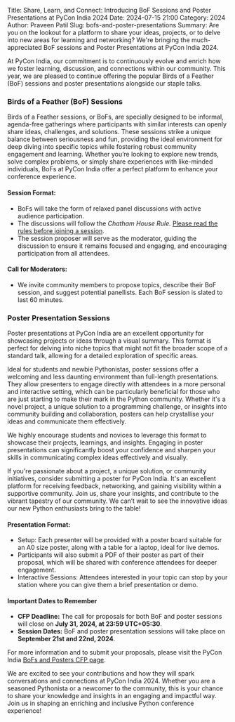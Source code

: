 Title: Share, Learn, and Connect: Introducing BoF Sessions and Poster Presentations at PyCon India 2024
Date: 2024-07-15 21:00
Category: 2024
Author: Praveen Patil
Slug: bofs-and-poster-presentations
Summary: Are you on the lookout for a platform to share your ideas, projects, or to delve into new areas for learning and networking? We're bringing the much-appreciated BoF sessions and Poster Presentations at PyCon India 2024.

At PyCon India, our commitment is to continuously evolve and enrich how we foster learning, discussion, and connections within our community. This year, we are pleased to continue offering the popular Birds of a Feather (BoF) sessions and poster presentations alongside our staple talks.

### Birds of a Feather (BoF) Sessions

Birds of a Feather sessions, or BoFs, are specially designed to be informal, agenda-free gatherings where participants with similar interests can openly share ideas, challenges, and solutions. 
These sessions strike a unique balance between seriousness and fun, providing the ideal environment for deep diving into specific topics while fostering robust community engagement and learning. Whether you’re looking to explore new trends, solve complex problems, or simply share experiences with like-minded individuals, BoFs at PyCon India offer a perfect platform to enhance your conference experience.

#### Session Format:

- BoFs will take the form of relaxed panel discussions with active audience participation.
- The discussions will follow the *Chatham House Rule.* [Please read the rules before joining a session](https://www.chathamhouse.org/about-us/chatham-house-rule).
- The session proposer will serve as the moderator, guiding the discussion to ensure it remains focused and engaging, and encouraging participation from all attendees.

#### Call for Moderators:

- We invite community members to propose topics, describe their BoF session, and suggest potential panellists. Each BoF session is slated to last 60 minutes.
  
### Poster Presentation Sessions

Poster presentations at PyCon India are an excellent opportunity for showcasing projects or ideas through a visual summary. This format is perfect for delving into niche topics that might not fit the broader scope of a standard talk, allowing for a detailed exploration of specific areas.

Ideal for students and newbie Pythonistas, poster sessions offer a welcoming and less daunting environment than full-length presentations. They allow presenters to engage directly with attendees in a more personal and interactive setting, which can be particularly beneficial for those who are just starting to make their mark in the Python community. Whether it's a novel project, a unique solution to a programming challenge, or insights into community building and collaboration, posters can help crystallise your ideas and communicate them effectively.

We highly encourage students and novices to leverage this format to showcase their projects, learnings, and insights. Engaging in poster presentations can significantly boost your confidence and sharpen your skills in communicating complex ideas effectively and visually.

If you're passionate about a project, a unique solution, or community initiatives, consider submitting a poster for PyCon India. It's an excellent platform for receiving feedback, networking, and gaining visibility within a supportive community. Join us, share your insights, and contribute to the vibrant tapestry of our community. We can’t wait to see the innovative ideas our new Python enthusiasts bring to the table!

#### Presentation Format:

- Setup: Each presenter will be provided with a poster board suitable for an A0 size poster, along with a table for a laptop, ideal for live demos.
- Participants will also submit a PDF of their poster as part of their proposal, which will be shared with conference attendees for deeper engagement.
- Interactive Sessions: Attendees interested in your topic can stop by your station where you can give them a brief presentation or demo.

#### Important Dates to Remember

- **CFP Deadline:** The call for proposals for both BoF and poster sessions will close on **July 31, 2024, at 23:59 UTC+05:30**.
- **Session Dates:** BoF and poster presentation sessions will take place on **September 21st and 22nd, 2024**.
  
For more information and to submit your proposals, please visit the PyCon India [BoFs and Posters CFP page](https://in.pycon.org/cfp/bofs-and-posters-2024/proposals/).

We are excited to see your contributions and how they will spark conversations and connections at PyCon India 2024. Whether you are a seasoned Pythonista or a newcomer to the community, this is your chance to share your knowledge and insights in an engaging and impactful way. Join us in shaping an enriching and inclusive Python conference experience!

